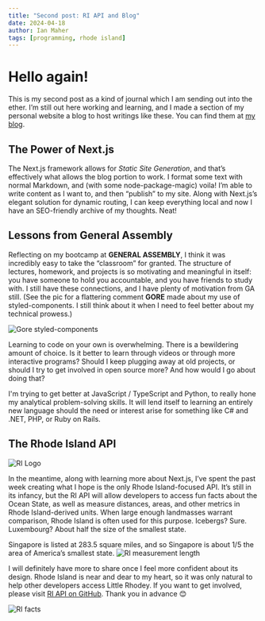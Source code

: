 ```yaml
---
title: "Second post: RI API and Blog"
date: 2024-04-18
author: Ian Maher
tags: [programming, rhode island]
---
```


# Hello again!

This is my second post as a kind of journal which I am sending out into the ether. I’m still out here working and learning, and I made a section of my personal website a blog to host writings like these. You can find them at [my blog](https://ianpmaher.com/blog/).

## The Power of Next.js

The Next.js framework allows for *Static Site Generation*, and that’s effectively what allows the blog portion to work. I format some text with normal Markdown, and (with some node-package-magic) voila! I’m able to write content as I want to, and then “publish” to my site. Along with Next.js’s elegant solution for dynamic routing, I can keep everything local and now I have an SEO-friendly archive of my thoughts. Neat!

## Lessons from General Assembly

Reflecting on my bootcamp at **GENERAL ASSEMBLY**, I think it was incredibly easy to take the “classroom” for granted. The structure of lectures, homework, and projects is so motivating and meaningful in itself: you have someone to hold you accountable, and you have friends to study with. I still have these connections, and I have plenty of motivation from GA still. (See the pic for a flattering comment **GORE** made about my use of styled-components. I still think about it when I need to feel better about my technical prowess.)

![Gore styled-components](https://f005.backblazeb2.com/file/ianpmaher/gorecomment.jpeg)

Learning to code on your own is overwhelming. There is a bewildering amount of choice. Is it better to learn through videos or through more interactive programs? Should I keep plugging away at old projects, or should I try to get involved in open source more? And how would I go about doing that?

I'm trying to get better at JavaScript / TypeScript and Python, to really hone my analytical problem-solving skills. It will lend itself to learning an entirely new language should the need or interest arise for something like C# and .NET, PHP, or Ruby on Rails.

## The Rhode Island API

![RI Logo](https://f005.backblazeb2.com/file/ianpmaher/rilogo_smalljpg.jpg)

In the meantime, along with learning more about Next.js, I’ve spent the past week creating what I hope is the only Rhode Island-focused API. It’s still in its infancy, but the RI API will allow developers to access fun facts about the Ocean State, as well as measure distances, areas, and other metrics in Rhode Island-derived units. When large enough landmasses warrant comparison, Rhode Island is often used for this purpose. Icebergs? Sure. Luxembourg? About half the size of the smallest state.

Singapore is listed at 283.5 square miles, and so Singapore is about 1/5 the area of America’s smallest state.
![RI measurement length](https://f005.backblazeb2.com/file/ianpmaher/measure-ri+(1).png)

I will definitely have more to share once I feel more confident about its design. Rhode Island is near and dear to my heart, so it was only natural to help other developers access Little Rhodey. If you want to get involved, please visit [RI API on GitHub](https://github.com/ianpmaher/ri-api). Thank you in advance 😊

![RI facts](https://f005.backblazeb2.com/file/ianpmaher/fact-ri+(1).png)
